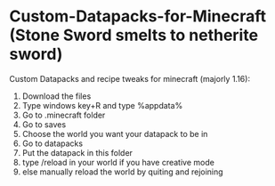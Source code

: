 # Custom-Datapacks-for-Minecraft (Stone Sword smelts to netherite sword)

Custom  Datapacks and recipe tweaks for minecraft (majorly 1.16):
1. Download the files
2. Type windows key+R and type %appdata%
3. Go to .minecraft folder
4. Go to saves
5. Choose the world you want your datapack to be in 
6. Go to datapacks
7. Put the datapack in this folder 
8. type /reload in your world if you have creative mode 
9. else manually reload the world by quiting and rejoining
